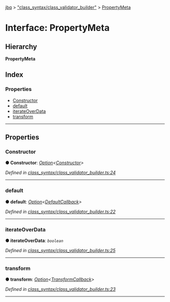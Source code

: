 [jbq](../README.md) > ["class_syntax/class_validator_builder"](../modules/_class_syntax_class_validator_builder_.md) > [PropertyMeta](../interfaces/_class_syntax_class_validator_builder_.propertymeta.md)

# Interface: PropertyMeta

## Hierarchy

**PropertyMeta**

## Index

### Properties

* [Constructor](_class_syntax_class_validator_builder_.propertymeta.md#constructor)
* [default](_class_syntax_class_validator_builder_.propertymeta.md#default)
* [iterateOverData](_class_syntax_class_validator_builder_.propertymeta.md#iterateoverdata)
* [transform](_class_syntax_class_validator_builder_.propertymeta.md#transform)

---

## Properties

<a id="constructor"></a>

###  Constructor

**● Constructor**: *[Option](../modules/_misc_typings_.md#option)<[Constructor](_misc_typings_.constructor.md)>*

*Defined in [class_syntax/class_validator_builder.ts:24](https://github.com/krnik/vjs-validator/blob/6a6427a/src/class_syntax/class_validator_builder.ts#L24)*

___
<a id="default"></a>

###  default

**● default**: *[Option](../modules/_misc_typings_.md#option)<[DefaultCallback](../modules/_class_syntax_class_validator_builder_.md#defaultcallback)>*

*Defined in [class_syntax/class_validator_builder.ts:22](https://github.com/krnik/vjs-validator/blob/6a6427a/src/class_syntax/class_validator_builder.ts#L22)*

___
<a id="iterateoverdata"></a>

###  iterateOverData

**● iterateOverData**: *`boolean`*

*Defined in [class_syntax/class_validator_builder.ts:25](https://github.com/krnik/vjs-validator/blob/6a6427a/src/class_syntax/class_validator_builder.ts#L25)*

___
<a id="transform"></a>

###  transform

**● transform**: *[Option](../modules/_misc_typings_.md#option)<[TransformCallback](../modules/_class_syntax_class_validator_builder_.md#transformcallback)>*

*Defined in [class_syntax/class_validator_builder.ts:23](https://github.com/krnik/vjs-validator/blob/6a6427a/src/class_syntax/class_validator_builder.ts#L23)*

___


